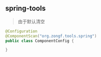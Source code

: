## spring-tools
> 由于默认清空

```java
@Configuration
@ComponentScan("org.zongf.tools.spring")
public class ComponentConfig {

}
```